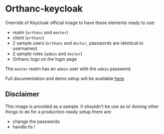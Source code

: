 <!--
SPDX-FileCopyrightText: 2022 - 2023 Orthanc Team SRL <info@orthanc.team>

SPDX-License-Identifier: CC0-1.0
-->

# Orthanc-keycloak

Override of Keycloak official image to have these elements ready to use:
- realm (`orthanc` and `master`)
- client (`orthanc`)
- 2 sample users (`orthanc` and `doctor`, passwords are identical to usernames)
- 2 sample roles (`admin` and `doctor`)
- Orthanc logo on the login page

The `master` realm has an `admin` user with the `admin` password.

Full documentation and demo setup will be available [here](https://github.com/orthanc-team/orthanc-share/tree/main).

## Disclaimer
This image is provided as a sample. It shouldn't be use as is!
Among other things to do for a production-ready setup there are:
- change the passwords
- handle tls !
